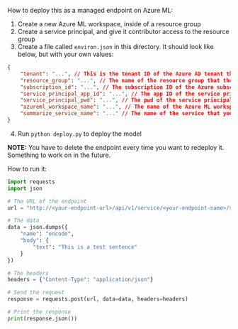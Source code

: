 How to deploy this as a managed endpoint on Azure ML:
1. Create a new Azure ML workspace, inside of a resource group
2. Create a service principal, and give it contributor access to the resource group
3. Create a file called `environ.json` in this directory. It should look like below, but with your own values:

```json
{   
    "tenant": "...", // This is the tenant ID of the Azure AD tenant that the service principal is in
    "resource_group": "...", // The name of the resource group that the Azure ML workspace is in
    "subscription_id": "...", // The subscription ID of the Azure subscription that the resource group is in
    "service_principal_app_id": "...", // The app ID of the service principal
    "service_principal_pwd": "...", // The pwd of the service principal
    "azureml_workspace_name": "...", // The name of the Azure ML workspace
    "summarize_service_name": "..." // The name of the service that you want to deploy
}
```

4. Run `python deploy.py` to deploy the model

**NOTE:** You have to delete the endpoint every time you want to redeploy it. Something to work on in the future.

How to run it:

```python
import requests
import json

# The URL of the endpoint
url = "http://<your-endpoint-url>/api/v1/service/<your-endpoint-name>/score"

# The data
data = json.dumps({
    "name": "encode",
    "body": {
        "text": "This is a test sentence"
    }
})

# The headers
headers = {"Content-Type": "application/json"}

# Send the request
response = requests.post(url, data=data, headers=headers)

# Print the response
print(response.json())
```

